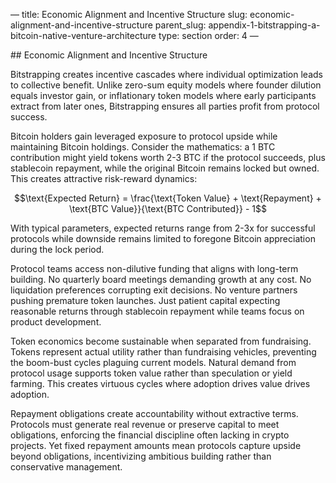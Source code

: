 — title: Economic Alignment and Incentive Structure slug:
economic-alignment-and-incentive-structure parent\_slug:
appendix-1-bitstrapping-a-bitcoin-native-venture-architecture type:
section order: 4 —

\## Economic Alignment and Incentive Structure

Bitstrapping creates incentive cascades where individual optimization
leads to collective benefit. Unlike zero-sum equity models where founder
dilution equals investor gain, or inflationary token models where early
participants extract from later ones, Bitstrapping ensures all parties
profit from protocol success.

Bitcoin holders gain leveraged exposure to protocol upside while
maintaining Bitcoin holdings. Consider the mathematics: a 1 BTC
contribution might yield tokens worth 2-3 BTC if the protocol succeeds,
plus stablecoin repayment, while the original Bitcoin remains locked but
owned. This creates attractive risk-reward dynamics:

$$\text{Expected Return} = \frac{\text{Token Value} + \text{Repayment} + \text{BTC Value}}{\text{BTC Contributed}} - 1$$

With typical parameters, expected returns range from 2-3x for successful
protocols while downside remains limited to foregone Bitcoin
appreciation during the lock period.

Protocol teams access non-dilutive funding that aligns with long-term
building. No quarterly board meetings demanding growth at any cost. No
liquidation preferences corrupting exit decisions. No venture partners
pushing premature token launches. Just patient capital expecting
reasonable returns through stablecoin repayment while teams focus on
product development.

Token economics become sustainable when separated from fundraising.
Tokens represent actual utility rather than fundraising vehicles,
preventing the boom-bust cycles plaguing current models. Natural demand
from protocol usage supports token value rather than speculation or
yield farming. This creates virtuous cycles where adoption drives value
drives adoption.

Repayment obligations create accountability without extractive terms.
Protocols must generate real revenue or preserve capital to meet
obligations, enforcing the financial discipline often lacking in crypto
projects. Yet fixed repayment amounts mean protocols capture upside
beyond obligations, incentivizing ambitious building rather than
conservative management.
